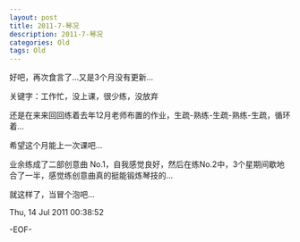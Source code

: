 ```yaml
---
layout: post
title: 2011-7-琴况
description: 2011-7-琴况
categories: Old
tags: Old
---
```

好吧，再次食言了...又是3个月没有更新...

  
关键字：工作忙，没上课，很少练，没放弃

  
还是在来来回回练着去年12月老师布置的作业，生疏-熟练-生疏-熟练-生疏，循环着...

  
希望这个月能上一次课吧...

  
业余练成了二部创意曲 No.1，自我感觉良好，然后在练No.2中，3个星期间歇地合了一半，感觉练创意曲真的挺能锻炼琴技的...

  
就这样了，当冒个泡吧...

Thu, 14 Jul 2011 00:38:52

-EOF-